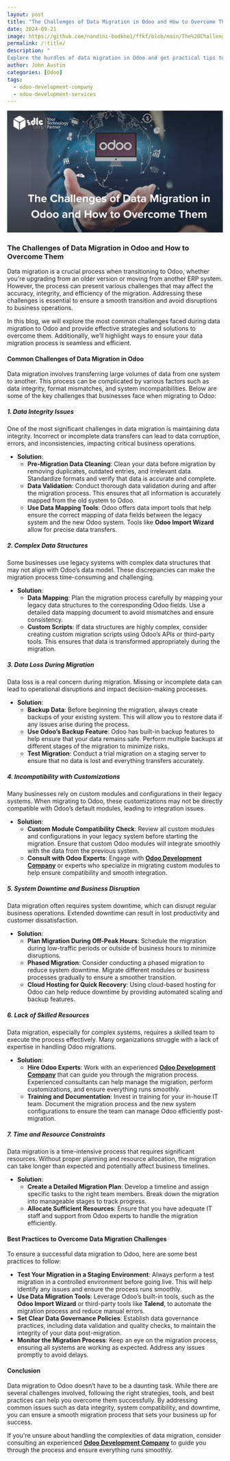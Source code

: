```yaml
---
layout: post
title: "The Challenges of Data Migration in Odoo and How to Overcome Them"
date: 2024-09-21
image: https://github.com/nandini-bodkhe1/ffkf/blob/main/The%20Challenges%20of%20Data%20Migration%20in%20Odoo%20and%20How%20to%20Overcome%20Them.png?raw=true
permalink: /:title/
description: "
Explore the hurdles of data migration in Odoo and get practical tips to make the process smoother, from planning to execution."
author: John Austin
categories: [Odoo]
tags:
  - odoo-development-company
  - odoo-development-services
---
```

![Odoo Development](https://github.com/nandini-bodkhe1/ffkf/blob/main/The%20Challenges%20of%20Data%20Migration%20in%20Odoo%20and%20How%20to%20Overcome%20Them.png?raw=true)



### **The Challenges of Data Migration in Odoo and How to Overcome Them**

Data migration is a crucial process when transitioning to Odoo, whether you're upgrading from an older version or moving from another ERP system. However, the process can present various challenges that may affect the accuracy, integrity, and efficiency of the migration. Addressing these challenges is essential to ensure a smooth transition and avoid disruptions to business operations.

In this blog, we will explore the most common challenges faced during data migration to Odoo and provide effective strategies and solutions to overcome them. Additionally, we’ll highlight ways to ensure your data migration process is seamless and efficient.

#### **Common Challenges of Data Migration in Odoo**

Data migration involves transferring large volumes of data from one system to another. This process can be complicated by various factors such as data integrity, format mismatches, and system incompatibilities. Below are some of the key challenges that businesses face when migrating to Odoo:

##### **1\. Data Integrity Issues**

One of the most significant challenges in data migration is maintaining data integrity. Incorrect or incomplete data transfers can lead to data corruption, errors, and inconsistencies, impacting critical business operations.

* **Solution**:  
  * **Pre-Migration Data Cleaning**: Clean your data before migration by removing duplicates, outdated entries, and irrelevant data. Standardize formats and verify that data is accurate and complete.  
  * **Data Validation**: Conduct thorough data validation during and after the migration process. This ensures that all information is accurately mapped from the old system to Odoo.  
  * **Use Data Mapping Tools**: Odoo offers data import tools that help ensure the correct mapping of data fields between the legacy system and the new Odoo system. Tools like **Odoo Import Wizard** allow for precise data transfers.

##### **2\. Complex Data Structures**

Some businesses use legacy systems with complex data structures that may not align with Odoo’s data model. These discrepancies can make the migration process time-consuming and challenging.

* **Solution**:  
  * **Data Mapping**: Plan the migration process carefully by mapping your legacy data structures to the corresponding Odoo fields. Use a detailed data mapping document to avoid mismatches and ensure consistency.  
  * **Custom Scripts**: If data structures are highly complex, consider creating custom migration scripts using Odoo’s APIs or third-party tools. This ensures that data is transformed appropriately during the migration.

##### **3\. Data Loss During Migration**

Data loss is a real concern during migration. Missing or incomplete data can lead to operational disruptions and impact decision-making processes.

* **Solution**:  
  * **Backup Data**: Before beginning the migration, always create backups of your existing system. This will allow you to restore data if any issues arise during the process.  
  * **Use Odoo’s Backup Feature**: Odoo has built-in backup features to help ensure that your data remains safe. Perform multiple backups at different stages of the migration to minimize risks.  
  * **Test Migration**: Conduct a trial migration on a staging server to ensure that no data is lost and everything transfers accurately.

##### **4\. Incompatibility with Customizations**

Many businesses rely on custom modules and configurations in their legacy systems. When migrating to Odoo, these customizations may not be directly compatible with Odoo’s default modules, leading to integration issues.

* **Solution**:  
  * **Custom Module Compatibility Check**: Review all custom modules and configurations in your legacy system before starting the migration. Ensure that custom Odoo modules will integrate smoothly with the data from the previous system.  
  * **Consult with Odoo Experts**: Engage with [**Odoo Development Company**](https://sdlccorp.com/services/odoo-services/odoo-development-company/) or experts who specialize in migrating custom modules to help ensure compatibility and smooth integration.

##### **5\. System Downtime and Business Disruption**

Data migration often requires system downtime, which can disrupt regular business operations. Extended downtime can result in lost productivity and customer dissatisfaction.

* **Solution**:  
  * **Plan Migration During Off-Peak Hours**: Schedule the migration during low-traffic periods or outside of business hours to minimize disruptions.  
  * **Phased Migration**: Consider conducting a phased migration to reduce system downtime. Migrate different modules or business processes gradually to ensure a smoother transition.  
  * **Cloud Hosting for Quick Recovery**: Using cloud-based hosting for Odoo can help reduce downtime by providing automated scaling and backup features.

##### **6\. Lack of Skilled Resources**

Data migration, especially for complex systems, requires a skilled team to execute the process effectively. Many organizations struggle with a lack of expertise in handling Odoo migrations.

* **Solution**:  
  * **Hire Odoo Experts**: Work with an experienced [**Odoo Development Company**](https://sdlccorp.com/services/odoo-services/odoo-development-company/) that can guide you through the migration process. Experienced consultants can help manage the migration, perform customizations, and ensure everything runs smoothly.  
  * **Training and Documentation**: Invest in training for your in-house IT team. Document the migration process and the new system configurations to ensure the team can manage Odoo efficiently post-migration.

##### **7\. Time and Resource Constraints**

Data migration is a time-intensive process that requires significant resources. Without proper planning and resource allocation, the migration can take longer than expected and potentially affect business timelines.

* **Solution**:  
  * **Create a Detailed Migration Plan**: Develop a timeline and assign specific tasks to the right team members. Break down the migration into manageable stages to track progress.  
  * **Allocate Sufficient Resources**: Ensure that you have adequate IT staff and support from Odoo experts to handle the migration efficiently.

#### **Best Practices to Overcome Data Migration Challenges**

To ensure a successful data migration to Odoo, here are some best practices to follow:

* **Test Your Migration in a Staging Environment**: Always perform a test migration in a controlled environment before going live. This will help identify any issues and ensure the process runs smoothly.  
* **Use Data Migration Tools**: Leverage Odoo’s built-in tools, such as the **Odoo Import Wizard** or third-party tools like **Talend**, to automate the migration process and reduce manual errors.  
* **Set Clear Data Governance Policies**: Establish data governance practices, including data validation and quality checks, to maintain the integrity of your data post-migration.  
* **Monitor the Migration Process**: Keep an eye on the migration process, ensuring all systems are working as expected. Address any issues promptly to avoid delays.

#### **Conclusion**

Data migration to Odoo doesn’t have to be a daunting task. While there are several challenges involved, following the right strategies, tools, and best practices can help you overcome them successfully. By addressing common issues such as data integrity, system compatibility, and downtime, you can ensure a smooth migration process that sets your business up for success.

If you're unsure about handling the complexities of data migration, consider consulting an experienced [**Odoo Development Company**](https://sdlccorp.com/services/odoo-services/odoo-development-company/) to guide you through the process and ensure everything runs smoothly.
